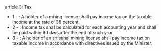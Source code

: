 article 3: Tax

<ul>
			<li>1 - : A holder of a mining license shall pay income tax on the taxable income at the rate of 38 percent.  <ul>
			</ul></li>			<li>2 - : Income tax shall be calculated for each accounting year and shall be paid within 90 days after the end of such year.  <ul>
			</ul></li>			<li>3 - : A holder of an artisanal mining license shall pay income tax on taxable income in accordance with directives issued by the Minister.<ul>
			</ul></li></ul>